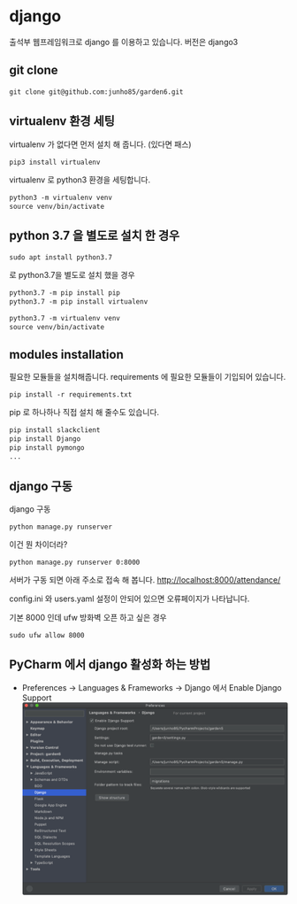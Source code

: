 # django
출석부 웹프레임워크로 django 를 이용하고 있습니다. 버전은 django3

## git clone
```
git clone git@github.com:junho85/garden6.git
```

## virtualenv 환경 세팅
virtualenv 가 없다면 먼저 설치 해 줍니다. (있다면 패스)
```
pip3 install virtualenv
```

virtualenv 로 python3 환경을 세팅합니다.
```
python3 -m virtualenv venv
source venv/bin/activate
```

## python 3.7 을 별도로 설치 한 경우
```
sudo apt install python3.7
```
로 python3.7을 별도로 설치 했을 경우

```
python3.7 -m pip install pip
python3.7 -m pip install virtualenv
```

```
python3.7 -m virtualenv venv
source venv/bin/activate
```

## modules installation
필요한 모듈들을 설치해줍니다. requirements 에 필요한 모듈들이 기입되어 있습니다.
```
pip install -r requirements.txt
```

pip 로 하나하나 직접 설치 해 줄수도 있습니다.
```
pip install slackclient
pip install Django
pip install pymongo
...
```

## django 구동
django 구동
```
python manage.py runserver
```

이건 뭔 차이더라?
```
python manage.py runserver 0:8000 
```

서버가 구동 되면 아래 주소로 접속 해 봅니다.
[http://localhost:8000/attendance/](http://localhost:8000/attendance/)

config.ini 와 users.yaml 설정이 안되어 있으면 오류페이지가 나타납니다.

기본 8000 인데 ufw 방화벽 오픈 하고 싶은 경우
```
sudo ufw allow 8000
```

## PyCharm 에서 django 활성화 하는 방법
* Preferences -> Languages & Frameworks -> Django 에서 Enable Django Support
![](.02.django_images/pycharm.png)